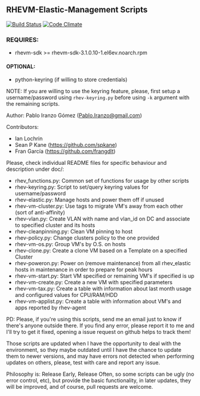 ## RHEVM-Elastic-Management Scripts

[![Build Status](https://travis-ci.org/iranzo/rhevm-utils.svg?branch=master)](https://travis-ci.org/iranzo/rhevm-utils)
[![Code Climate](https://codeclimate.com/github/iranzo/rhevm-utils/badges/gpa.svg)](https://codeclimate.com/github/iranzo/rhevm-utils)

### REQUIRES:

- rhevm-sdk >= rhevm-sdk-3.1.0.10-1.el6ev.noarch.rpm

#### OPTIONAL:

- python-keyring (if willing to store credentials)

NOTE: If you are willing to use the keyring feature, please, first setup a username/password using `rhev-keyring.py` before using `-k` argument with the remaining scripts.

Author: Pablo Iranzo Gómez (Pablo.Iranzo@gmail.com)

Contributors:

- Ian Lochrin
- Sean P Kane (https://github.com/spkane)
- Fran García (https://github.com/frangdlt)

Please, check individual README files for specific behaviour and description under doc/:

- rhev_functions.py:         Common set of functions for usage by other scripts
- rhev-keyring.py:           Script to set/query keyring values for username/password
- rhev-elastic.py:           Manage hosts and power them off if unused
- rhev-vm-cluster.py:        Use tags to migrate VM's away from each other (sort of anti-affinity)
- rhev-vlan.py:              Create VLAN with name and vlan_id on DC and associate to specified cluster and its hosts
- rhev-cleanpinning.py:      Clean VM pinning to host
- rhev-policy.py:            Change clusters policy to the one provided
- rhev-vm-os.py:             Group VM's by O.S. on hosts
- rhev-clone.py:             Create a clone VM based on a Template on a specified Cluster
- rhev-poweron.py:           Power on (remove maintenance) from all rhev_elastic hosts in maintenance in order to prepare for peak hours
- rhev-vm-start.py:          Start VM specified or remaining VM's if specified is up
- rhev-vm-create.py:         Create a new VM with specified parameters
- rhev-vm-tax.py:            Create a table with information about last month usage and configured values for CPU/RAM/HDD
- rhev-vm-applist.py:        Create a table with information about VM's and apps reported by rhev-agent

PD: Please, if you're using this scripts, send me an email just to know if
there's anyone outside there. If you find any error, please report it to me
and I'll try to get it fixed, opening a issue request on github helps to track them!

Those scripts are updated when I have the opportunity to deal with the environment, so they maybe outdated until I have the chance to update them to newer versions, and may have errors not detected when performing updates on others, please, test with care and report any issue.

Philosophy is: Release Early, Release Often, so some scripts can be ugly (no error control, etc), but provide the basic functionality, in later updates, they will be improved, and of course, pull requests are welcome.
